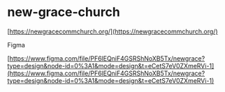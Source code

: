 # new-grace-church

[https://newgracecommchurch.org/](https://newgracecommchurch.org/)

Figma

[https://www.figma.com/file/PF6lEQniF4GSRShNoXB5Tx/newgrace?type=design&node-id=0%3A1&mode=design&t=eCetS7eV0ZXmeRVi-1](https://www.figma.com/file/PF6lEQniF4GSRShNoXB5Tx/newgrace?type=design&node-id=0%3A1&mode=design&t=eCetS7eV0ZXmeRVi-1)
